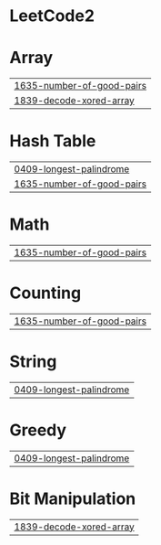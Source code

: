 # LeetCode2


# Array
|  |
| ------- |
| [1635-number-of-good-pairs](https://github.com/kothapallysidhartha/LeetCode2/tree/master/1635-number-of-good-pairs) |
| [1839-decode-xored-array](https://github.com/kothapallysidhartha/LeetCode2/tree/master/1839-decode-xored-array) |
# Hash Table
|  |
| ------- |
| [0409-longest-palindrome](https://github.com/kothapallysidhartha/LeetCode2/tree/master/0409-longest-palindrome) |
| [1635-number-of-good-pairs](https://github.com/kothapallysidhartha/LeetCode2/tree/master/1635-number-of-good-pairs) |
# Math
|  |
| ------- |
| [1635-number-of-good-pairs](https://github.com/kothapallysidhartha/LeetCode2/tree/master/1635-number-of-good-pairs) |
# Counting
|  |
| ------- |
| [1635-number-of-good-pairs](https://github.com/kothapallysidhartha/LeetCode2/tree/master/1635-number-of-good-pairs) |
# String
|  |
| ------- |
| [0409-longest-palindrome](https://github.com/kothapallysidhartha/LeetCode2/tree/master/0409-longest-palindrome) |
# Greedy
|  |
| ------- |
| [0409-longest-palindrome](https://github.com/kothapallysidhartha/LeetCode2/tree/master/0409-longest-palindrome) |
# Bit Manipulation
|  |
| ------- |
| [1839-decode-xored-array](https://github.com/kothapallysidhartha/LeetCode2/tree/master/1839-decode-xored-array) |
